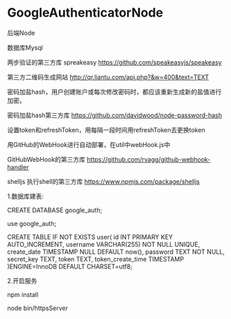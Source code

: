 # GoogleAuthenticatorNode

后端Node

数据库Mysql

两步验证的第三方库  spreakeasy  https://github.com/speakeasyjs/speakeasy

第三方二维码生成网站 http://qr.liantu.com/api.php?&w=400&text=TEXT

密码加盐hash，用户创建账户或每次修改密码时，都应该重新生成新的盐值进行加密。

密码加盐hash第三方库  https://github.com/davidwood/node-password-hash

设置token和refreshToken，用每隔一段时间用refreshToken去更换token

用GitHub的WebHook进行自动部署，在util中webHook.js中

GitHubWebHook的第三方库  https://github.com/rvagg/github-webhook-handler

shelljs 执行shell的第三方库  https://www.npmjs.com/package/shelljs


1.数据库建表:

CREATE DATABASE google_auth;

use google_auth;

CREATE TABLE IF NOT EXISTS user(
  id INT PRIMARY KEY AUTO_INCREMENT,
  username VARCHAR(255) NOT NULL UNIQUE,
  create_date TIMESTAMP NULL DEFAULT now(),
  password TEXT NOT NULL,
  secret_key TEXT,
  token TEXT,
  token_create_time TIMESTAMP
)ENGINE=InnoDB DEFAULT CHARSET=utf8;

2.开启服务

npm install

node bin/httpsServer